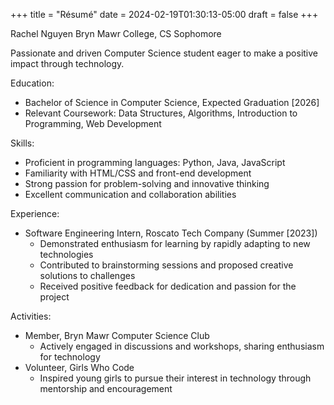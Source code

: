 +++
title = "Résumé"
date = 2024-02-19T01:30:13-05:00
draft = false
+++

Rachel Nguyen
Bryn Mawr College, CS Sophomore

Passionate and driven Computer Science student eager to make a positive impact through technology.

Education:
- Bachelor of Science in Computer Science, Expected Graduation [2026]
- Relevant Coursework: Data Structures, Algorithms, Introduction to Programming, Web Development

Skills:
- Proficient in programming languages: Python, Java, JavaScript
- Familiarity with HTML/CSS and front-end development
- Strong passion for problem-solving and innovative thinking
- Excellent communication and collaboration abilities

Experience:
- Software Engineering Intern, Roscato Tech Company (Summer [2023])
  - Demonstrated enthusiasm for learning by rapidly adapting to new technologies
  - Contributed to brainstorming sessions and proposed creative solutions to challenges
  - Received positive feedback for dedication and passion for the project

Activities:
- Member, Bryn Mawr Computer Science Club
  - Actively engaged in discussions and workshops, sharing enthusiasm for technology
- Volunteer, Girls Who Code
  - Inspired young girls to pursue their interest in technology through mentorship and encouragement